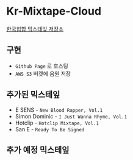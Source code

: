 # Kr-Mixtape-Cloud

[한국힙합 믹스테잎 저장소](https://kr-mixtape.kro.kr/)

## 구현

-   `Github Page` 로 호스팅
-   `AWS S3` 버켓에 음원 저장

## 추가된 믹스테잎

-   E SENS - `New Blood Rapper, Vol.1`
-   Simon Dominic - `I Just Wanna Rhyme, Vol.1`
-   Hotclip - `Hotclip Mixtape, Vol.1`
-   San E - `Ready To Be Signed`

## 추가 예정 믹스테잎
